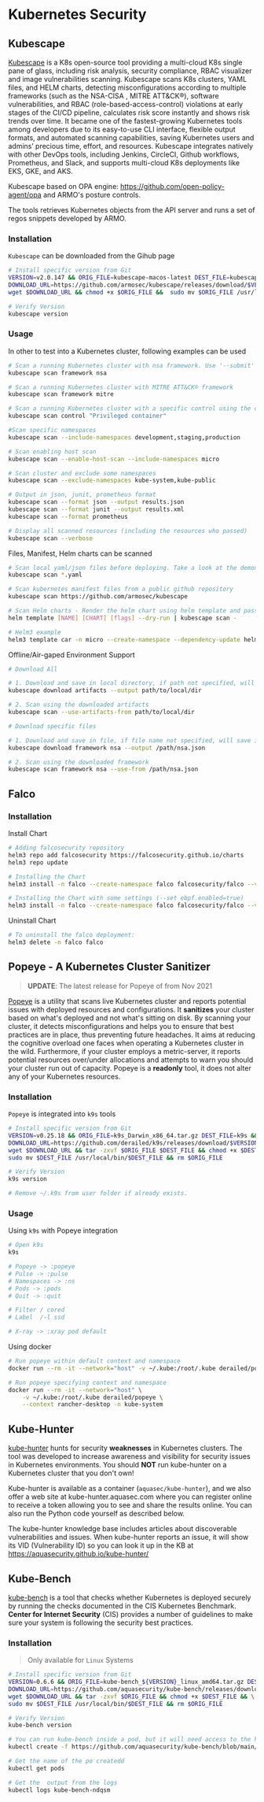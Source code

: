# Kubernetes Security

## Kubescape

[Kubescape](https://github.com/armosec/kubescape) is a K8s open-source tool providing a multi-cloud K8s single pane of glass, including risk analysis, security compliance, RBAC visualizer and image vulnerabilities scanning. Kubescape scans K8s clusters, YAML files, and HELM charts, detecting misconfigurations according to multiple frameworks (such as the NSA-CISA , MITRE ATT&CK®), software vulnerabilities, and RBAC (role-based-access-control) violations at early stages of the CI/CD pipeline, calculates risk score instantly and shows risk trends over time. It became one of the fastest-growing Kubernetes tools among developers due to its easy-to-use CLI interface, flexible output formats, and automated scanning capabilities, saving Kubernetes users and admins’ precious time, effort, and resources. Kubescape integrates natively with other DevOps tools, including Jenkins, CircleCI, Github workflows, Prometheus, and Slack, and supports multi-cloud K8s deployments like EKS, GKE, and AKS.

Kubescape based on OPA engine: https://github.com/open-policy-agent/opa and ARMO's posture controls.

The tools retrieves Kubernetes objects from the API server and runs a set of regos snippets developed by ARMO.

### Installation

`Kubescape` can be downloaded from the Gihub page

```bash
# Install specific version from Git
VERSION=v2.0.147 && ORIG_FILE=kubescape-macos-latest DEST_FILE=kubescape && \
DOWNLOAD_URL=https://github.com/armosec/kubescape/releases/download/$VERSION/$ORIG_FILE && \
wget $DOWNLOAD_URL && chmod +x $ORIG_FILE &&  sudo mv $ORIG_FILE /usr/local/bin/$DEST_FILE

# Verify Version
kubescape version 
```

### Usage

In other to test into a Kubernetes cluster, following examples can be used

```bash
# Scan a running Kubernetes cluster with nsa framework. Use '--submit' to submit results to the Kubescape SaaS version
kubescape scan framework nsa

# Scan a running Kubernetes cluster with MITRE ATT&CK® framework
kubescape scan framework mitre

# Scan a running Kubernetes cluster with a specific control using the control name or control ID. See List of controls
kubescape scan control "Privileged container"

#Scan specific namespaces
kubescape scan --include-namespaces development,staging,production

# Scan enabling host scan
kubescape scan --enable-host-scan --include-namespaces micro

# Scan cluster and exclude some namespaces
kubescape scan --exclude-namespaces kube-system,kube-public

# Output in json, junit, prometheus format
kubescape scan --format json --output results.json
kubescape scan --format junit --output results.xml
kubescape scan --format prometheus

# Display all scanned resources (including the resources who passed)
kubescape scan --verbose
```

Files, Manifest, Helm charts can be scanned

```bash
# Scan local yaml/json files before deploying. Take a look at the demonstration
kubescape scan *.yaml

# Scan kubernetes manifest files from a public github repository
kubescape scan https://github.com/armosec/kubescape

# Scan Helm charts - Render the helm chart using helm template and pass to stdout
helm template [NAME] [CHART] [flags] --dry-run | kubescape scan -

# Helm3 example
helm3 template car -n micro --create-namespace --dependency-update helm/components/car --dry-run | kubescape scan -
```

Offline/Air-gaped Environment Support

```bash
# Download All

# 1. Download and save in local directory, if path not specified, will save all in ~/.kubescape
kubescape download artifacts --output path/to/local/dir

# 2. Scan using the downloaded artifacts
kubescape scan --use-artifacts-from path/to/local/dir

# Download specific files

# 1. Download and save in file, if file name not specified, will save in ~/.kubescape/<framework name>.json
kubescape download framework nsa --output /path/nsa.json

# 2. Scan using the downloaded framework
kubescape scan framework nsa --use-from /path/nsa.json
```

## Falco

### Installation

Install Chart

```bash
# Adding falcosecurity repository
helm3 repo add falcosecurity https://falcosecurity.github.io/charts
helm3 repo update

# Installing the Chart
helm3 install -n falco --create-namespace falco falcosecurity/falco --version 1.17.1

# Installing the Chart with some settings (--set ebpf.enabled=true)
helm3 install -n falco --create-namespace falco falcosecurity/falco --version 1.17.1 --set falcosidekick.enabled=true 
```

Uninstall Chart

```bash
# To uninstall the falco deployment:
helm3 delete -n falco falco
```

## Popeye - A Kubernetes Cluster Sanitizer

> **UPDATE**: The latest release for Popeye of from Nov 2021

[Popeye](https://github.com/derailed/popeye) is a utility that scans live Kubernetes cluster and reports potential issues with deployed resources and configurations. It **sanitizes** your cluster based on what's deployed and not what's sitting on disk. By scanning your cluster, it detects misconfigurations and helps you to ensure that best practices are in place, thus preventing future headaches. It aims at reducing the cognitive overload one faces when operating a Kubernetes cluster in the wild. Furthermore, if your cluster employs a metric-server, it reports potential resources over/under allocations and attempts to warn you should your cluster run out of capacity. Popeye is a **readonly** tool, it does not alter any of your Kubernetes resources.

### Installation

`Popeye` is integrated into `k9s` tools

```bash
# Install specific version from Git
VERSION=v0.25.18 && ORIG_FILE=k9s_Darwin_x86_64.tar.gz DEST_FILE=k9s && \
DOWNLOAD_URL=https://github.com/derailed/k9s/releases/download/$VERSION/$ORIG_FILE && \
wget $DOWNLOAD_URL && tar -zxvf $ORIG_FILE $DEST_FILE && chmod +x $DEST_FILE && \
sudo mv $DEST_FILE /usr/local/bin/$DEST_FILE && rm $ORIG_FILE

# Verify Version
k9s version

# Remove ~/.k9s from user folder if already exists.
```

### Usage

Using `k9s` with Popeye integration

```bash
# Open k9s
k9s

# Popeye -> :popeye
# Pulse -> :pulse
# Namespaces -> :ns
# Pods -> :pods
# Quit -> :quit

# Filter / cored
# Label  /-l ssd

# X-ray -> :xray pod default
```

Using docker

```bash
# Run popeye within default context and namespace
docker run --rm -it --network="host" -v ~/.kube:/root/.kube derailed/popeye

# Run popeye specifying context and namespace
docker run --rm -it --network="host" \
    -v ~/.kube:/root/.kube derailed/popeye \
    --context rancher-desktop -n kube-system
```

## Kube-Hunter

[kube-hunter](https://github.com/aquasecurity/kube-hunter) hunts for security **weaknesses** in Kubernetes clusters. The tool was developed to increase awareness and visibility for security issues in Kubernetes environments. You should **NOT** run kube-hunter on a Kubernetes cluster that you don't own!

Kube-hunter is available as a container (`aquasec/kube-hunter`), and we also offer a web site at kube-hunter.aquasec.com where you can register online to receive a token allowing you to see and share the results online. You can also run the Python code yourself as described below.

The kube-hunter knowledge base includes articles about discoverable vulnerabilities and issues. When kube-hunter reports an issue, it will show its VID (Vulnerability ID) so you can look it up in the KB at https://aquasecurity.github.io/kube-hunter/

## Kube-Bench

[kube-bench](https://github.com/aquasecurity/kube-bench) is a tool that checks whether Kubernetes is deployed securely by running the checks documented in the CIS Kubernetes Benchmark. **Center for Internet Security** (CIS) provides a number of guidelines to make sure your system is following the security best practices.

### Installation

> Only available for `Linux` Systems

```bash
# Install specific version from Git
VERSION=0.6.6 && ORIG_FILE=kube-bench_${VERSION}_linux_amd64.tar.gz DEST_FILE=kube-bench && \
DOWNLOAD_URL=https://github.com/aquasecurity/kube-bench/releases/download/v$VERSION/$ORIG_FILE && \
wget $DOWNLOAD_URL && tar -zxvf $ORIG_FILE && chmod +x $DEST_FILE && \
sudo mv $DEST_FILE /usr/local/bin/$DEST_FILE && rm $ORIG_FILE

# Verify Version
kube-bench version
```

```bash
# You can run kube-bench inside a pod, but it will need access to the host's PID namespace in order to check the running processes
kubectl create -f https://github.com/aquasecurity/kube-bench/blob/main/job.yaml

# Get the name of the po createdd
kubectl get pods

# Get the  output from the logs
kubectl logs kube-bench-ndqsm
```